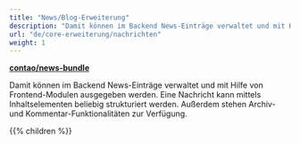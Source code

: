 ```yaml
---
title: "News/Blog-Erweiterung"
description: "Damit können im Backend News-Einträge verwaltet und mit Hilfe von Frontend-Modulen ausgegeben werden."
url: "de/core-erweiterung/nachrichten"
weight: 1
---
```


**[contao/news-bundle](https://packagist.org/packages/contao/news-bundle)**

Damit können im Backend News-Einträge verwaltet und mit Hilfe von Frontend-Modulen ausgegeben werden. Eine Nachricht 
kann mittels Inhaltselementen beliebig strukturiert werden. Außerdem stehen Archiv- und Kommentar-Funktionalitäten zur 
Verfügung.

{{% children %}}
